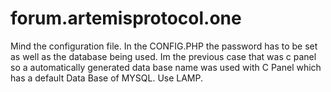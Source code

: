 # forum.artemisprotocol.one


Mind the configuration file.  In the CONFIG.PHP the password has to be set as well as the database being used.  Im the previous case that was c panel so a automatically generated data base name was used with C Panel which has a default Data Base of MYSQL. Use LAMP. 

